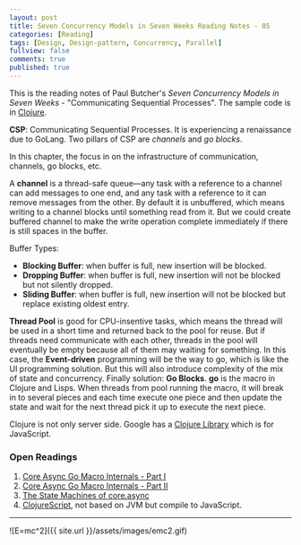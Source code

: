 ```yaml
---
layout: post
title: Seven Concurrency Models in Seven Weeks Reading Notes - 05
categories: [Reading]
tags: [Design, Design-pattern, Concurrency, Parallel]
fullview: false
comments: true
published: true
---
```


This is the reading notes of Paul Butcher's *Seven Concurrency Models in Seven Weeks* - "Communicating Sequential Processes". The sample code is in [Clojure](http://clojure.org).

**CSP**: Communicating Sequential Processes. It is experiencing a renaissance due to GoLang. Two pillars of CSP are *channels* and *go blocks*.

In this chapter, the focus in on the infrastructure of communication, channels, go blocks, etc.

A **channel** is a thread-safe queue—any task with a reference to a channel can add messages to one end, and any task with a reference to it can remove messages from the other. By default it is unbuffered, which means writing to a channel blocks until something read from it. But we could create buffered channel to make the write operation complete immediately if there is still spaces in the buffer.

Buffer Types:
  - **Blocking Buffer**: when buffer is full, new insertion will be blocked.
  - **Dropping Buffer**: when buffer is full, new insertion will not be blocked but not silently dropped.
  - **Sliding Buffer**: when buffer is full, new insertion will not be blocked but replace existing oldest entry.

**Thread Pool** is good for CPU-insentive tasks, which means the thread will be used in a short time and returned back to the pool for reuse. But if threads need communicate with each other, threads in the pool will eventually be empty because all of them may waiting for something. In this case, the **Event-driven** programming will be the way to go, which is like the UI programming solution. But this will also introduce complexity of the mix of state and concurrency. Finally solution: **Go Blocks**. **go** is the macro in Clojure and Lisps. When threads from pool running the macro, it will break in to several pieces and each time execute one piece and then update the state and wait for the next thread pick it up to execute the next piece.

Clojure is not only server side. Google has a [Clojure Library](https://developers.google.com/closure/library/) which is for JavaScript.

### Open Readings
1. [Core Async Go Macro Internals - Part I](https://www.youtube.com/watch?v=R3PZMIwXN_g)
2. [Core Async Go Macro Internals - Part II](https://www.youtube.com/watch?v=SI7qtuuahhU)
3. [The State Machines of core.async](http://hueypetersen.com/posts/2013/08/02/the-state-machines-of-core-async/)
4. [ClojureScript](http://clojurescript.com), not based on JVM but compile to JavaScript.

---
![E=mc^2]({{ site.url }}/assets/images/emc2.gif)